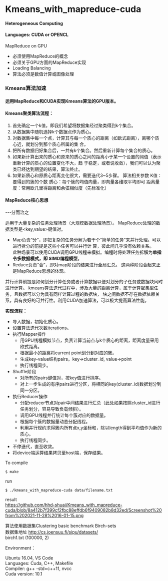 # Kmeans_with_mapreduce-cuda
#### Heterogeneous Computing
#### Languages: CUDA or OPENCL
MapReduce on GPU
- 必须使用MapReduce的概念
- 必须关于GPU方面的MapReduce实现
- Loading Balancing
- 算法必须是数值计算或图像处理


### Kmeans算法加速
#### 运⽤MapReduce和CUDA实现Kmeans算法的GPU版本。

#### Kmeans聚类算法流程：
1. ⾸先确定⼀个k值，即我们希望将数据集经过聚类得到k个集合。
2. 从数据集中随机选择k个数据点作为质⼼。
3. 对数据集中每⼀个点，计算其与每⼀个质⼼的距离（如欧式距离），离哪个质⼼近，就划分到那个质⼼所属的集
合。
4. 把所有数据归好集合后，⼀共有k个集合。然后重新计算每个集合的质⼼。
5. 如果新计算出来的质⼼和原来的质⼼之间的距离⼩于某⼀个设置的阈值（表⽰重新计算的质⼼的位置变化不⼤，趋
于稳定，或者说收敛），我们可以认为聚类已经达到期望的结果，算法终⽌。
6. 如果新质⼼和原质⼼距离变化很⼤，需要迭代3~5步骤。
算法相关参数
K值：要得到的簇的个数
质⼼：每个簇的均值向量，即向量各维取平均即可
距离量度：常⽤欧⼏⾥得距离和余弦相似度（先标准化）

#### MapReduce核⼼思想
---分⽽治之

适⽤于⼤量复杂的任务处理场景（⼤规模数据处理场景）。
MapReduce处理的数据类型是<key,value>键值对。
- Map负责“分”，即把复杂的任务分解为若⼲个“简单的任务”来并⾏处理。可以进⾏拆分的前提是这些⼩任务可以并⾏计
算，彼此间⼏乎没有依赖关系。 \
此种场景可以使⽤CUDA调⽤GPU线程来模拟。编程时将处理任务拆解为**单指令多数据模式，即 SIMD编程模型**。 
- Reduce负责“合”，即对map阶段的结果进⾏全局汇总。 
这两种阶段合起来正是MapReduce思想的体现。

并⾏计算前提是如何划分计算任务或者计算数据以便对划分的⼦任务或数据块同时进⾏计算。
kmeans算法迭代过程中，涉及⼤量的距离计算，属于计算密集型任务，且数据可以分为具有同样计算过程的数据块，
块之间数据不存在数据依赖关系，具有良好的可并⾏性。利⽤CUDA加速算法，可以极⼤提⾼算法性能。

**实现流程：**
- 导⼊数据，初始化质⼼。
- 设置算法迭代次数iterations。
- 执⾏Mapper操作
  - 用GPU线程模拟节点，负责计算当前点与k个质⼼的距离，距离度量采⽤欧式距离。
  - 根据最⼩的距离将current point划分到对应的簇。
  - ⽣成key-value结构pairs。key->cluster_id, value->point
  - 执⾏线程同步。
- Shuffle阶段
  - 对所有的pairs键值对，按key值进⾏排序。
  - 对上⼀步⽣成的有序pairs进⾏分区，将相同的key(cluster_id)数据划分到同⼀分区。
- 执⾏Reducer操作
  - 分配reducer节点对pair中间结果进行汇总（此处如果按照cluster_id进行任务划分，容易导致负载倾斜）。
  - 调用GPU线程并行统计每个簇对应的数据量。
  - 根据每个簇的数据量动态分配线程。
  - 利用并行规约求得簇内所有点x,y坐标和，除以length得到平均值作为新的质⼼。
  - 执⾏线程同步。
- 不停迭代，直⾄收敛。
- 将device端运算结果拷⻉⾄host端，保存结果。

To compile
``` 
$ make
```
run
``` 
$ ./kmeans_with_mapreduce-cuda data/filename.txt
```
result <br />
https://github.com/hhd-shuai/Kmeans_with_mapreduce-cuda/blob/8a412b7f399cf2fbc88effdb6f9409082b8d32ed/Screenshot%20from%202021-11-28%2016-01-15.png

算法使⽤数据集Clustering basic benchmark Birch-sets <br />
数据集地址 http://cs.joensuu.fi/sipu/datasets/ <br />
birch1.txt (100000, 2)


Environment：

Ubuntu 16.04, VS Code <br />
Languages: Cuda, C++, Makefile <br />
Compiler: g++ -std=c++11, nvcc <br />
Cuda version: 10.1
